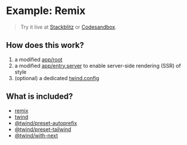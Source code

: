 # Example: Remix

> Try it live at [Stackblitz](https://stackblitz.com/fork/github/tw-in-js/twind/tree/next/examples/with-remix) or [Codesandbox](https://githubbox.com/tw-in-js/twind/tree/next/examples/with-remix).

## How does this work?

1. a modified [app/root](./app/root.tsx)
2. a modified [app/entry.server](./app/entry.server.tsx) to enable server-side rendering (SSR) of style
3. (optional) a dedicated [twind.config](./twind.config.js)

## What is included?

- [remix](https://www.npmjs.com/package/remix)
- [twind](https://github.com/tw-in-js/twind/tree/next/packages/twind)
- [@twind/preset-autoprefix](https://github.com/tw-in-js/twind/tree/next/packages/preset-autoprefix)
- [@twind/preset-tailwind](https://github.com/tw-in-js/twind/tree/next/packages/preset-tailwind)
- [@twind/with-next](https://github.com/tw-in-js/twind/tree/next/packages/with-next)
